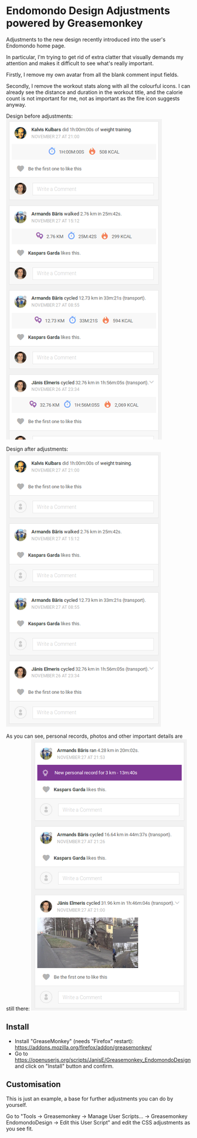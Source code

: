 # Endomondo Design Adjustments powered by Greasemonkey

Adjustments to the new design recently introduced into the user's Endomondo home page.

In particular, I'm trying to get rid of extra clatter that visually demands my attention and makes it difficult to see what's really important.

Firstly, I remove my own avatar from all the blank comment input fields.

Secondly, I remove the workout stats along with all the colourful icons. I can already see the distance and duration in the workout title, and the calorie count is not important for me, not as important as the fire icon suggests anyway.

Design before adjustments:
![An example before adjustments](doc/example_too_much_noise.png)

Design after adjustments:
![An example after adjustments](doc/example_more_clear.png)

As you can see, personal records, photos and other important details are still there:
![An example after adjustments showing other details](doc/example_not_removed_elements.png)

## Install

* Install "GreaseMonkey" (needs "Firefox" restart): https://addons.mozilla.org/firefox/addon/greasemonkey/
* Go to https://openuserjs.org/scripts/JanisE/Greasemonkey_EndomondoDesign and click on "Install" button and confirm.

## Customisation

This is just an example, a base for further adjustments you can do by yourself.

Go to "Tools -> Greasemonkey -> Manage User Scripts... -> Greasemonkey EndomondoDesign -> Edit this User Script" and edit the CSS adjustments as you see fit.

